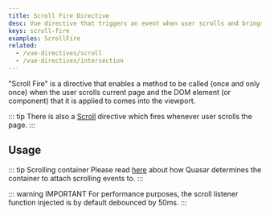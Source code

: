 ```yaml
---
title: Scroll Fire Directive
desc: Vue directive that triggers an event when user scrolls and brings a component into view.
keys: scroll-fire
examples: ScrollFire
related:
  - /vue-directives/scroll
  - /vue-directives/intersection
---
```


"Scroll Fire" is a directive that enables a method to be called (once and only once) when the user scrolls current page and the DOM element (or component) that it is applied to comes into the viewport.

::: tip
There is also a [Scroll](/vue-directives/scroll) directive which fires whenever user scrolls the page.
:::

<DocApi file="ScrollFire" />

## Usage

::: tip Scrolling container
Please read [here](/vue-components/scroll-observer#determining-scrolling-container) about how Quasar determines the container to attach scrolling events to.
:::

<DocExample title="Basic" file="Basic" scrollable />

::: warning IMPORTANT
For performance purposes, the scroll listener function injected is by default debounced by 50ms.
:::

